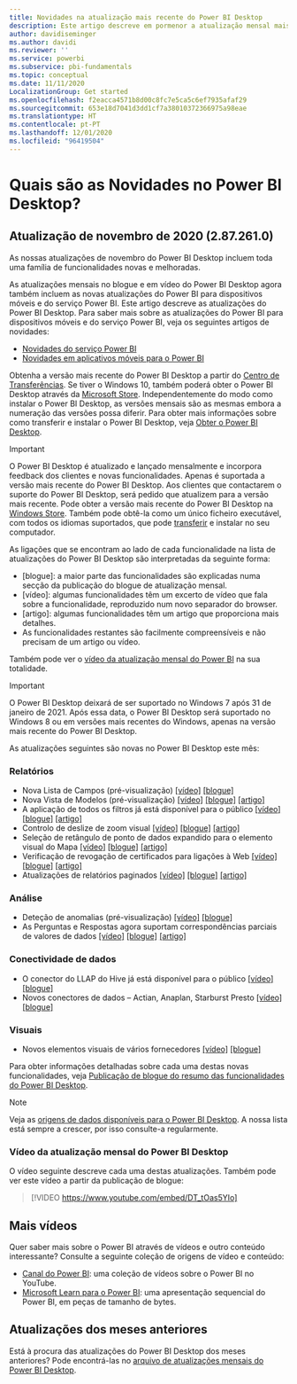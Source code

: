 ```yaml
---
title: Novidades na atualização mais recente do Power BI Desktop
description: Este artigo descreve em pormenor a atualização mensal mais recente do Power BI Desktop.
author: davidiseminger
ms.author: davidi
ms.reviewer: ''
ms.service: powerbi
ms.subservice: pbi-fundamentals
ms.topic: conceptual
ms.date: 11/11/2020
LocalizationGroup: Get started
ms.openlocfilehash: f2eacca4571b8d00c8fc7e5ca5c6ef7935afaf29
ms.sourcegitcommit: 653e18d7041d3dd1cf7a38010372366975a98eae
ms.translationtype: HT
ms.contentlocale: pt-PT
ms.lasthandoff: 12/01/2020
ms.locfileid: "96419504"
---
```

# <a name="whats-new-in-power-bi-desktop"></a>Quais são as Novidades no Power BI Desktop?

## <a name="november-2020-update-2872610"></a>Atualização de novembro de 2020 (2.87.261.0)

As nossas atualizações de novembro do Power BI Desktop incluem toda uma família de funcionalidades novas e melhoradas. 

As atualizações mensais no blogue e em vídeo do Power BI Desktop agora também incluem as novas atualizações do Power BI para dispositivos móveis e do serviço Power BI. Este artigo descreve as atualizações do Power BI Desktop. Para saber mais sobre as atualizações do Power BI para dispositivos móveis e do serviço Power BI, veja os seguintes artigos de novidades:

* [Novidades do serviço Power BI](service-whats-new.md)
* [Novidades em aplicativos móveis para o Power BI](../consumer/mobile/mobile-whats-new-in-the-mobile-apps.md)

Obtenha a versão mais recente do Power BI Desktop a partir do [Centro de Transferências](https://www.microsoft.com/download/details.aspx?id=58494). Se tiver o Windows 10, também poderá obter o Power BI Desktop através da [Microsoft Store](https://aka.ms/pbidesktopstore). Independentemente do modo como instalar o Power BI Desktop, as versões mensais são as mesmas embora a numeração das versões possa diferir. Para obter mais informações sobre como transferir e instalar o Power BI Desktop, veja [Obter o Power BI Desktop](desktop-get-the-desktop.md). 

> [!IMPORTANT]
> O Power BI Desktop é atualizado e lançado mensalmente e incorpora feedback dos clientes e novas funcionalidades. Apenas é suportada a versão mais recente do Power BI Desktop. Aos clientes que contactarem o suporte do Power BI Desktop, será pedido que atualizem para a versão mais recente. Pode obter a versão mais recente do Power BI Desktop na [Windows Store](https://aka.ms/pbidesktopstore). Também pode obtê-la como um único ficheiro executável, com todos os idiomas suportados, que pode [transferir](https://www.microsoft.com/download/details.aspx?id=58494) e instalar no seu computador.

As ligações que se encontram ao lado de cada funcionalidade na lista de atualizações do Power BI Desktop são interpretadas da seguinte forma:

* \[blogue\]: a maior parte das funcionalidades são explicadas numa secção da publicação do blogue de atualização mensal.
* \[vídeo\]: algumas funcionalidades têm um excerto de vídeo que fala sobre a funcionalidade, reproduzido num novo separador do browser.
* \[artigo\]: algumas funcionalidades têm um artigo que proporciona mais detalhes.
* As funcionalidades restantes são facilmente compreensíveis e não precisam de um artigo ou vídeo.

Também pode ver o [vídeo da atualização mensal do Power BI](#power-bi-desktop-monthly-update-video) na sua totalidade.

> [!IMPORTANT]
> O Power BI Desktop deixará de ser suportado no Windows 7 após 31 de janeiro de 2021. Após essa data, o Power BI Desktop será suportado no Windows 8 ou em versões mais recentes do Windows, apenas na versão mais recente do Power BI Desktop. 

As atualizações seguintes são novas no Power BI Desktop este mês:


### <a name="reporting"></a>Relatórios
* Nova Lista de Campos (pré-visualização) [[vídeo]](https://youtu.be/DT_tOas5YIo?t=15)  [[blogue]](https://powerbi.microsoft.com/blog/power-bi-november-2020-feature-summary/#_Toc55467053) 
* Nova Vista de Modelos (pré-visualização) [[vídeo]](https://youtu.be/DT_tOas5YIo?t=61)   [[blogue]](https://powerbi.microsoft.com/blog/power-bi-november-2020-feature-summary/#_Toc55467054) [[artigo]](../create-reports/power-bi-personalize-visuals.md)
* A aplicação de todos os filtros já está disponível para o público [[vídeo]](https://youtu.be/DT_tOas5YIo?t=98)   [[blogue]](https://powerbi.microsoft.com/blog/power-bi-november-2020-feature-summary/#_Toc55467055)  [[artigo]](../create-reports/desktop-multi-select.md#select-multiple-elements-using-rectangle-select-preview)
* Controlo de deslize de zoom visual [[vídeo]](https://youtu.be/DT_tOas5YIo?t=160)   [[blogue]](https://powerbi.microsoft.com/blog/power-bi-november-2020-feature-summary/#_Toc55467056)  [[artigo]](../create-reports/desktop-multi-select.md#select-multiple-elements-using-rectangle-select-preview)
* Seleção de retângulo de ponto de dados expandido para o elemento visual do Mapa [[vídeo]](https://youtu.be/DT_tOas5YIo?t=185)   [[blogue]](https://powerbi.microsoft.com/blog/power-bi-november-2020-feature-summary/#_Toc55467057)  [[artigo]](../create-reports/desktop-multi-select.md#select-multiple-elements-using-rectangle-select-preview)
* Verificação de revogação de certificados para ligações à Web [[vídeo]](https://youtu.be/DT_tOas5YIo?t=292)   [[blogue]](https://powerbi.microsoft.com/blog/power-bi-november-2020-feature-summary/#_Toc55467058)  [[artigo]](../create-reports/desktop-multi-select.md#select-multiple-elements-using-rectangle-select-preview)
* Atualizações de relatórios paginados [[vídeo]](https://youtu.be/DT_tOas5YIo?t=292)   [[blogue]](https://powerbi.microsoft.com/blog/power-bi-november-2020-feature-summary/#_Toc55467059)  [[artigo]](../create-reports/desktop-multi-select.md#select-multiple-elements-using-rectangle-select-preview)

### <a name="analytics"></a>Análise
* Deteção de anomalias (pré-visualização) [[vídeo]](https://youtu.be/DT_tOas5YIo?t=199)  [[blogue]](https://powerbi.microsoft.com/blog/power-bi-november-2020-feature-summary/#_Toc55467061) 
* As Perguntas e Respostas agora suportam correspondências parciais de valores de dados [[vídeo]](https://youtu.be/DT_tOas5YIo?t=438)   [[blogue]](https://powerbi.microsoft.com/blog/power-bi-november-2020-feature-summary/#_Toc55467062)  [[artigo]](../create-reports/desktop-multi-select.md#select-multiple-elements-using-rectangle-select-preview)

### <a name="data-connectivity"></a>Conectividade de dados
* O conector do LLAP do Hive já está disponível para o público [[vídeo]](https://youtu.be/DT_tOas5YIo?t=461)  [[blogue]](https://powerbi.microsoft.com/blog/power-bi-november-2020-feature-summary/#_Toc55467064)
* Novos conectores de dados – Actian, Anaplan, Starburst Presto [[vídeo]](https://youtu.be/DT_tOas5YIo?t=487)  [[blogue]](https://powerbi.microsoft.com/blog/power-bi-november-2020-feature-summary/#_Toc55467065)


### <a name="visuals"></a>Visuais
* Novos elementos visuais de vários fornecedores [[vídeo]](https://youtu.be/DT_tOas5YIo?t=688) [[blogue]](https://powerbi.microsoft.com/blog/power-bi-november-2020-feature-summary/#_Toc55467072)


Para obter informações detalhadas sobre cada uma destas novas funcionalidades, veja [Publicação de blogue do resumo das funcionalidades do Power BI Desktop](https://powerbi.microsoft.com/blog/power-bi-november-2020-feature-summary/).


> [!NOTE]
> Veja as [origens de dados disponíveis para o Power BI Desktop](../connect-data/desktop-data-sources.md). A nossa lista está sempre a crescer, por isso consulte-a regularmente.


### <a name="power-bi-desktop-monthly-update-video"></a>Vídeo da atualização mensal do Power BI Desktop
O vídeo seguinte descreve cada uma destas atualizações. Também pode ver este vídeo a partir da publicação de blogue:

> [!VIDEO https://www.youtube.com/embed/DT_tOas5YIo]

## <a name="more-videos"></a>Mais vídeos

Quer saber mais sobre o Power BI através de vídeos e outro conteúdo interessante? Consulte a seguinte coleção de origens de vídeo e conteúdo:

-   [Canal do Power BI](https://www.youtube.com/user/mspowerbi): uma coleção de vídeos sobre o Power BI no YouTube.
-   [Microsoft Learn para o Power BI](/learn/powerplatform/power-bi?WT.mc_id=powerbi_landingpage-docs-link): uma apresentação sequencial do Power BI, em peças de tamanho de bytes.

## <a name="updates-for-previous-months"></a>Atualizações dos meses anteriores

Está à procura das atualizações do Power BI Desktop dos meses anteriores? Pode encontrá-las no [arquivo de atualizações mensais do Power BI Desktop](desktop-latest-update-archive.md).
